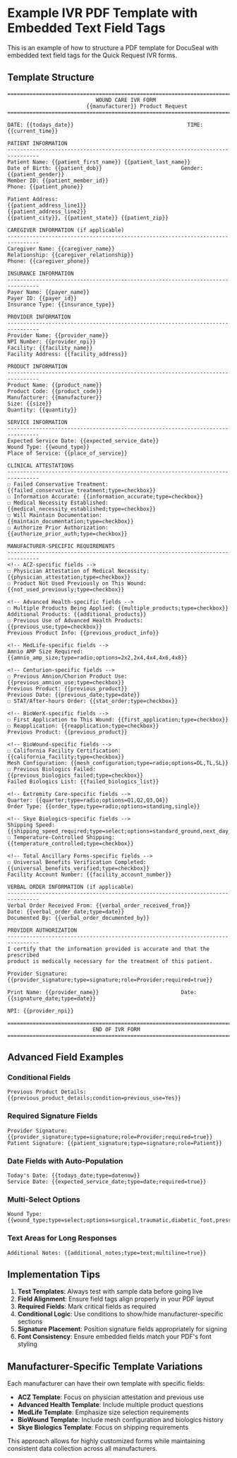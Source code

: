 # Example IVR PDF Template with Embedded Text Field Tags

This is an example of how to structure a PDF template for DocuSeal with embedded text field tags for the Quick Request IVR forms.

## Template Structure

```
================================================================================
                            WOUND CARE IVR FORM
                         {{manufacturer}} Product Request
================================================================================

DATE: {{todays_date}}                                    TIME: {{current_time}}

PATIENT INFORMATION
--------------------------------------------------------------------------------
Patient Name: {{patient_first_name}} {{patient_last_name}}
Date of Birth: {{patient_dob}}                         Gender: {{patient_gender}}
Member ID: {{patient_member_id}}
Phone: {{patient_phone}}

Patient Address:
{{patient_address_line1}}
{{patient_address_line2}}
{{patient_city}}, {{patient_state}} {{patient_zip}}

CAREGIVER INFORMATION (if applicable)
--------------------------------------------------------------------------------
Caregiver Name: {{caregiver_name}}
Relationship: {{caregiver_relationship}}
Phone: {{caregiver_phone}}

INSURANCE INFORMATION
--------------------------------------------------------------------------------
Payer Name: {{payer_name}}
Payer ID: {{payer_id}}
Insurance Type: {{insurance_type}}

PROVIDER INFORMATION
--------------------------------------------------------------------------------
Provider Name: {{provider_name}}
NPI Number: {{provider_npi}}
Facility: {{facility_name}}
Facility Address: {{facility_address}}

PRODUCT INFORMATION
--------------------------------------------------------------------------------
Product Name: {{product_name}}
Product Code: {{product_code}}
Manufacturer: {{manufacturer}}
Size: {{size}}
Quantity: {{quantity}}

SERVICE INFORMATION
--------------------------------------------------------------------------------
Expected Service Date: {{expected_service_date}}
Wound Type: {{wound_type}}
Place of Service: {{place_of_service}}

CLINICAL ATTESTATIONS
--------------------------------------------------------------------------------
☐ Failed Conservative Treatment: {{failed_conservative_treatment;type=checkbox}}
☐ Information Accurate: {{information_accurate;type=checkbox}}
☐ Medical Necessity Established: {{medical_necessity_established;type=checkbox}}
☐ Will Maintain Documentation: {{maintain_documentation;type=checkbox}}
☐ Authorize Prior Authorization: {{authorize_prior_auth;type=checkbox}}

MANUFACTURER-SPECIFIC REQUIREMENTS
--------------------------------------------------------------------------------
<!-- ACZ-specific fields -->
☐ Physician Attestation of Medical Necessity: {{physician_attestation;type=checkbox}}
☐ Product Not Used Previously on This Wound: {{not_used_previously;type=checkbox}}

<!-- Advanced Health-specific fields -->
☐ Multiple Products Being Applied: {{multiple_products;type=checkbox}}
Additional Products: {{additional_products}}
☐ Previous Use of Advanced Health Products: {{previous_use;type=checkbox}}
Previous Product Info: {{previous_product_info}}

<!-- MedLife-specific fields -->
Amnio AMP Size Required: {{amnio_amp_size;type=radio;options=2x2,2x4,4x4,4x6,4x8}}

<!-- Centurion-specific fields -->
☐ Previous Amnion/Chorion Product Use: {{previous_amnion_use;type=checkbox}}
Previous Product: {{previous_product}}
Previous Date: {{previous_date;type=date}}
☐ STAT/After-hours Order: {{stat_order;type=checkbox}}

<!-- BioWerX-specific fields -->
☐ First Application to This Wound: {{first_application;type=checkbox}}
☐ Reapplication: {{reapplication;type=checkbox}}
Previous Product: {{previous_product}}

<!-- BioWound-specific fields -->
☐ California Facility Certification: {{california_facility;type=checkbox}}
Mesh Configuration: {{mesh_configuration;type=radio;options=DL,TL,SL}}
☐ Previous Biologics Failed: {{previous_biologics_failed;type=checkbox}}
Failed Biologics List: {{failed_biologics_list}}

<!-- Extremity Care-specific fields -->
Quarter: {{quarter;type=radio;options=Q1,Q2,Q3,Q4}}
Order Type: {{order_type;type=radio;options=standing,single}}

<!-- Skye Biologics-specific fields -->
Shipping Speed: {{shipping_speed_required;type=select;options=standard_ground,next_day_air,next_day_air_early,saturday_delivery}}
☐ Temperature-Controlled Shipping: {{temperature_controlled;type=checkbox}}

<!-- Total Ancillary Forms-specific fields -->
☐ Universal Benefits Verification Completed: {{universal_benefits_verified;type=checkbox}}
Facility Account Number: {{facility_account_number}}

VERBAL ORDER INFORMATION (if applicable)
--------------------------------------------------------------------------------
Verbal Order Received From: {{verbal_order_received_from}}
Date: {{verbal_order_date;type=date}}
Documented By: {{verbal_order_documented_by}}

PROVIDER AUTHORIZATION
--------------------------------------------------------------------------------
I certify that the information provided is accurate and that the prescribed 
product is medically necessary for the treatment of this patient.

Provider Signature: {{provider_signature;type=signature;role=Provider;required=true}}

Print Name: {{provider_name}}                          Date: {{signature_date;type=date}}

NPI: {{provider_npi}}

================================================================================
                           END OF IVR FORM
================================================================================
```

## Advanced Field Examples

### Conditional Fields

```
Previous Product Details: {{previous_product_details;condition=previous_use=Yes}}
```

### Required Signature Fields

```
Provider Signature: {{provider_signature;type=signature;role=Provider;required=true}}
Patient Signature: {{patient_signature;type=signature;role=Patient}}
```

### Date Fields with Auto-Population

```
Today's Date: {{todays_date;type=datenow}}
Service Date: {{expected_service_date;type=date;required=true}}
```

### Multi-Select Options

```
Wound Type: {{wound_type;type=select;options=surgical,traumatic,diabetic_foot,pressure,venous,arterial,burn,other}}
```

### Text Areas for Long Responses

```
Additional Notes: {{additional_notes;type=text;multiline=true}}
```

## Implementation Tips

1. **Test Templates**: Always test with sample data before going live
2. **Field Alignment**: Ensure field tags align properly in your PDF layout
3. **Required Fields**: Mark critical fields as required
4. **Conditional Logic**: Use conditions to show/hide manufacturer-specific sections
5. **Signature Placement**: Position signature fields appropriately for signing
6. **Font Consistency**: Ensure embedded fields match your PDF's font styling

## Manufacturer-Specific Template Variations

Each manufacturer can have their own template with specific fields:

- **ACZ Template**: Focus on physician attestation and previous use
- **Advanced Health Template**: Include multiple product questions
- **MedLife Template**: Emphasize size selection requirements
- **BioWound Template**: Include mesh configuration and biologics history
- **Skye Biologics Template**: Focus on shipping requirements

This approach allows for highly customized forms while maintaining consistent data collection across all manufacturers.
